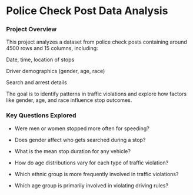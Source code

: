 # Police Check Post Data Analysis

### Project Overview
This project analyzes a dataset from police check posts containing around 4500 rows and 15 columns, including:

Date, time, location of stops


Driver demographics (gender, age, race)

Search and arrest details

The goal is to identify patterns in traffic violations and explore how factors like gender, age, and race influence stop outcomes.

### Key Questions Explored
* Were men or women stopped more often for speeding?

* Does gender affect who gets searched during a stop?

* What is the mean stop duration for any vehicle?

* How do age distributions vary for each type of traffic violation?

* Which ethnic group is more frequently involved in traffic violations?

* Which age group is primarily involved in violating driving rules?
